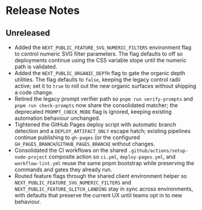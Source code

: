 # Release Notes

## Unreleased

- Added the `NEXT_PUBLIC_FEATURE_SVG_NUMERIC_FILTERS` environment flag to control numeric SVG filter parameters. The flag defaults to off so deployments continue using the CSS variable slope until the numeric path is validated.
- Added the `NEXT_PUBLIC_ORGANIC_DEPTH` flag to gate the organic depth utilities. The flag defaults to `false`, keeping the legacy control radii active; set it to `true` to roll out the new organic surfaces without shipping a code change.
- Retired the legacy prompt verifier path so `pnpm run verify-prompts` and `pnpm run check-prompts` now share the consolidated matcher; the deprecated `PROMPT_CHECK_MODE` flag is ignored, keeping existing automation behaviour unchanged.
- Tightened the GitHub Pages deploy script with automatic branch detection and a `DEPLOY_ARTIFACT_ONLY` escape hatch; existing pipelines continue publishing to `gh-pages` (or the configured `GH_PAGES_BRANCH`/`GITHUB_PAGES_BRANCH`) without changes.
- Consolidated the CI workflows on the shared `.github/actions/setup-node-project` composite action so `ci.yml`, `deploy-pages.yml`, and `workflow-lint.yml` reuse the same pnpm bootstrap while preserving the commands and gates they already run.
- Routed feature flags through the shared client environment helper so `NEXT_PUBLIC_FEATURE_SVG_NUMERIC_FILTERS` and `NEXT_PUBLIC_FEATURE_GLITCH_LANDING` stay in sync across environments, with defaults that preserve the current UX until teams opt in to new behaviour.
